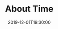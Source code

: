 ---
layout: screening

date: 2019-12-01T19:30:00
location: 03 MS 01 (TBC)

title: About Time
year: 2013
runtime: 2h 3m
backdrop: /uploads/about-time-backdrop.jpg
poster: /uploads/about-time-poster.jpg
trailer: https://www.youtube.com/watch?v=7OIFdWk83no
overview: The night after another unsatisfactory New Year party, Tim's father tells his son that the men in his family have always had the ability to travel through time. Tim can't change history, but he can change what happens and has happened in his own life – so he decides to make his world a better place... by getting a girlfriend. Sadly, that turns out not to be as easy as he thinks.
genres:
  - Comedy
  - Drama
  - Science Fiction
director: Richard Curtis
cast:
  - Domhnall Gleeson
  - Rachel McAdams
  - Bill Nighy
---